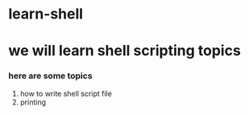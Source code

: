 # learn-shell


# we will learn shell scripting topics
### here are some topics

1. how to write shell script file
2. printing
